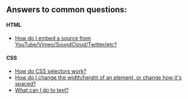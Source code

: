 ## Answers to common questions:

#### HTML
* [How do I embed a source from YouTube/Vimeo/SoundCloud/Twitter/etc?](/artofweb-21/questions/embed)

#### CSS
* [How do CSS selectors work?](/artofweb-21/questions/css-selectors)
* [How do I change the width/height of an element, or change how it's spaced?](/artofweb-21/questions/box-model)
* [What can I do to text?](/artofweb-21/questions/text-styles)
